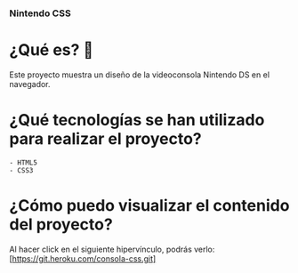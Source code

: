 ### Nintendo CSS

# ¿Qué es? 🧐 

Este proyecto muestra un diseño de la videoconsola Nintendo DS en el navegador.

# ¿Qué tecnologías se han utilizado para realizar el proyecto?

    - HTML5
    - CSS3

# ¿Cómo puedo visualizar el contenido del proyecto?

Al hacer click en el siguiente hipervínculo, podrás verlo: [https://git.heroku.com/consola-css.git]
